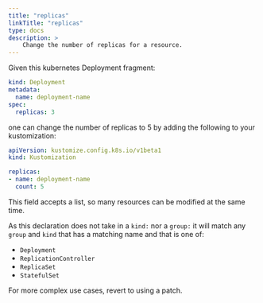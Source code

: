 ```yaml
---
title: "replicas"
linkTitle: "replicas"
type: docs
description: >
    Change the number of replicas for a resource.
---
```


Given this kubernetes Deployment fragment:

```yaml
kind: Deployment
metadata:
  name: deployment-name
spec:
  replicas: 3
```

one can change the number of replicas to 5
by adding the following to your kustomization:

```yaml
apiVersion: kustomize.config.k8s.io/v1beta1
kind: Kustomization

replicas:
- name: deployment-name
  count: 5
```

This field accepts a list, so many resources can
be modified at the same time.

As this declaration does not take in a `kind:` nor a `group:`
it will match any `group` and `kind` that has a matching name and
that is one of:

- `Deployment`
- `ReplicationController`
- `ReplicaSet`
- `StatefulSet`

For more complex use cases, revert to using a patch.
